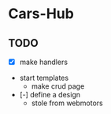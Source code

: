 # Cars-Hub

## TODO
- [x] make handlers
- start templates
  - make crud page
- [-] define a design
  - stole from webmotors